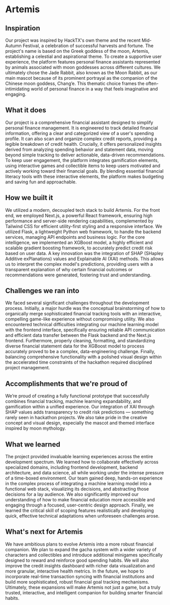 # Artemis

## Inspiration
Our project was inspired by HackTX's own theme and the recent Mid-Autumn Festival, a celebration of successful harvests and fortune. The project's name is based on the Greek goddess of the moon, Artemis, establishing a celestial and aspirational theme. To create a supportive user experience, the platform features personal finance assistants represented by animals associated with moon goddesses across different cultures. We ultimately chose the Jade Rabbit, also known as the Moon Rabbit, as our main mascot because of its prominent portrayal as the companion of the Chinese moon goddess, Chang’e. This thematic choice frames the often-intimidating world of personal finance in a way that feels imaginative and engaging.

## What it does
Our project is a comprehensive financial assistant designed to simplify personal finance management. It is engineered to track detailed financial information, offering a clear and categorized view of a user's spending profile. It can also scan and organize complex credit reports, providing a legible breakdown of credit health. Crucially, it offers personalized insights derived from analyzing spending behavior and statement data, moving beyond simple tracking to deliver actionable, data-driven recommendations. To keep user engagement, the platform integrates gamification elements, using interactive games and collectible items to keep users motivated and actively working toward their financial goals. By blending essential financial literacy tools with these interactive elements, the platform makes budgeting and saving fun and approachable.

## How we built it
We utilized a modern, decoupled tech stack to build Artemis. For the front end, we employed Next.js, a powerful React framework, ensuring high performance and server-side rendering capabilities, complemented by Tailwind CSS for efficient utility-first styling and a responsive interface. We utilized Flask, a lightweight Python web framework, to handle the backend services, managing API endpoints and business logic. For the core intelligence, we implemented an XGBoost model, a highly efficient and scalable gradient boosting framework, to accurately predict credit risk based on user data. A key innovation was the integration of SHAP (SHapley Additive exPlanations) values and Explainable AI (XAI) methods. This allows us to interpret the complex model's predictions, providing users with a transparent explanation of why certain financial outcomes or recommendations were generated, fostering trust and understanding.

## Challenges we ran into
We faced several significant challenges throughout the development process. Initially, a major hurdle was the conceptual brainstorming of how to organically merge sophisticated financial tracking tools with an interactive, compelling game-like experience without compromising utility. We also encountered technical difficulties integrating our machine learning model with the frontend interface, specifically ensuring reliable API communication and efficient data transfer between the Flask backend and the Next.js frontend. Furthermore, properly cleaning, formatting, and standardizing diverse financial statement data for the XGBoost model to process accurately proved to be a complex, data-engineering challenge. Finally, balancing comprehensive functionality with a polished visual design within the accelerated time constraints of the hackathon required disciplined project management.

## Accomplishments that we're proud of
We’re proud of creating a fully functional prototype that successfully combines financial tracking, machine learning expandability, and gamification within a unified experience. Our integration of XAI through SHAP values adds transparency to credit risk predictions — something rarely seen in hackathon projects. We also take pride in the creative concept and visual design, especially the mascot and themed interface inspired by moon mythology.

## What we learned
The project provided invaluable learning experiences across the entire development spectrum. We learned how to collaborate effectively across specialized domains, including frontend development, backend architecture, and data science, all while working under the intense pressure of a time-boxed environment. Our team gained deep, hands-on experience in the complex process of integrating a machine learning model into a functional web stack, visualizing its decisions, and abstracting those decisions for a lay audience. We also significantly improved our understanding of how to make financial education more accessible and engaging through a focused, user-centric design approach. Finally, we learned the critical skill of scoping features realistically and developing quick, effective technical adaptations when unforeseen challenges arose.

## What's next for Artemis
We have ambitious plans to evolve Artemis into a more robust financial companion. We plan to expand the gacha system with a wider variety of characters and collectibles and introduce additional minigames specifically designed to reward and reinforce good spending habits. We will also improve the credit insights dashboard with richer data visualization and more granular, interactive health metrics. In the future, we hope to incorporate real-time transaction syncing with financial institutions and build more sophisticated, robust financial goal tracking mechanisms. Ultimately, these expansions will make Artemis not just a game, but a truly trusted, interactive, and intelligent companion for building smarter financial habits.

